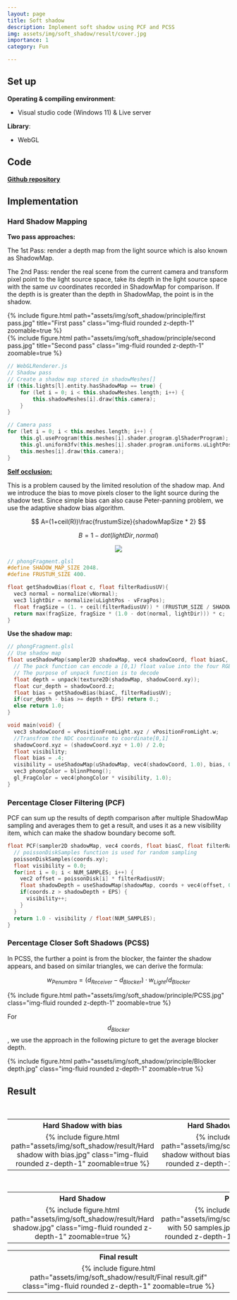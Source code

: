 ```yaml
---
layout: page
title: Soft shadow
description: Implement soft shadow using PCF and PCSS
img: assets/img/soft_shadow/result/cover.jpg
importance: 1
category: Fun

---
```


## Set up

**Operating & compiling environment**:

* Visual studio code (Windows 11) & Live server

**Library**:

* WebGL

## Code

**[Github repository](https://github.com/jamesdemon923/Soft_Shadow)**

## Implementation

### Hard Shadow Mapping

**Two pass approaches:** 

The 1st Pass: render a depth map from the light source which is also known as ShadowMap.

The 2nd Pass: render the real scene from the current camera and transform pixel point to the light source space, take its depth in the light source space with the same uv coordinates recorded in ShadowMap for comparison. If the depth is is greater than the depth in ShadowMap, the point is in the shadow.

<div class="row">
    <div class="col-st-1 mt-3 mt-md-0">
        {% include figure.html path="assets/img/soft_shadow/principle/first pass.jpg" title="First pass" class="img-fluid rounded z-depth-1" zoomable=true %}
    </div>
    <div class="col-st-2 mt-3 mt-md-0">
        {% include figure.html path="assets/img/soft_shadow/principle/second pass.jpg" title="Second pass" class="img-fluid rounded z-depth-1" zoomable=true %}
    </div>
</div>


```c++
// WebGLRenderer.js
// Shadow pass
// Create a shadow map stored in shadowMeshes[]
if (this.lights[l].entity.hasShadowMap == true) {
    for (let i = 0; i < this.shadowMeshes.length; i++) {
        this.shadowMeshes[i].draw(this.camera);
    }
}

// Camera pass
for (let i = 0; i < this.meshes.length; i++) {
    this.gl.useProgram(this.meshes[i].shader.program.glShaderProgram);
    this.gl.uniform3fv(this.meshes[i].shader.program.uniforms.uLightPos, this.lights[l].entity.lightPos);
    this.meshes[i].draw(this.camera);
}
```

[**Self occlusion:** ](https://digitalrune.github.io/DigitalRune-Documentation/html/3f4d959e-9c98-4a97-8d85-7a73c26145d7.htm)

This is a problem caused by the limited resolution of the shadow map. And we introduce the bias to move pixels closer to the light source during the shadow test. Since simple bias can also cause Peter-panning problem, we use the adaptive shadow bias algorithm.


$$
A=(1+ceil(R))\frac{frustumSize}{shadowMapSize * 2}
$$

$$
B = 1-dot(lightDir,normal)
$$

<p align="center">   <img src="https://latex.codecogs.com/svg.image?DepthBias=C_%7Bdepth%7D*A*B"/> </p>


```c++
// phongFragment.glsl
#define SHADOW_MAP_SIZE 2048.
#define FRUSTUM_SIZE 400.

float getShadowBias(float c, float filterRadiusUV){
  vec3 normal = normalize(vNormal);
  vec3 lightDir = normalize(uLightPos - vFragPos);
  float fragSize = (1. + ceil(filterRadiusUV)) * (FRUSTUM_SIZE / SHADOW_MAP_SIZE / 2.);
  return max(fragSize, fragSize * (1.0 - dot(normal, lightDir))) * c;
}
```

**Use the shadow map:**

```c++
// phongFragment.glsl
// Use shadow map
float useShadowMap(sampler2D shadowMap, vec4 shadowCoord, float biasC, float filterRadiusUV){
  // The pack function can encode a [0,1) float value into the four RGBA channels.
  // The purpose of unpack function is to decode
  float depth = unpack(texture2D(shadowMap, shadowCoord.xy));
  float cur_depth = shadowCoord.z;
  float bias = getShadowBias(biasC, filterRadiusUV);
  if(cur_depth - bias >= depth + EPS) return 0.;
  else return 1.0;
}

void main(void) {
  vec3 shadowCoord = vPositionFromLight.xyz / vPositionFromLight.w;
  //Transfrom the NDC coordinate to coordinate[0,1]
  shadowCoord.xyz = (shadowCoord.xyz + 1.0) / 2.0;
  float visibility;
  float bias = .4;
  visibility = useShadowMap(uShadowMap, vec4(shadowCoord, 1.0), bias, 0.);
  vec3 phongColor = blinnPhong();
  gl_FragColor = vec4(phongColor * visibility, 1.0);
}
```

### Percentage Closer Filtering (PCF)

PCF can sum up the results of depth comparison after multiple ShadowMap sampling and averages them to get a result, and uses it as a new visibility item, which can make the shadow boundary become soft.

```c++
float PCF(sampler2D shadowMap, vec4 coords, float biasC, float filterRadiusUV) {
  // poissonDiskSamples function is used for random sampling
  poissonDiskSamples(coords.xy);
  float visibility = 0.0;
  for(int i = 0; i < NUM_SAMPLES; i++) {
    vec2 offset = poissonDisk[i] * filterRadiusUV;
    float shadowDepth = useShadowMap(shadowMap, coords + vec4(offset, 0., 0.), biasC, filterRadiusUV);
    if(coords.z > shadowDepth + EPS) {
      visibility++;
    }
  }
  return 1.0 - visibility / float(NUM_SAMPLES);
}
```

### Percentage Closer Soft Shadows (PCSS)

In PCSS, the further a point is from the blocker, the fainter the shadow appears, and based on similar triangles, we can derive the formula:



$$
w_{Penumbra} = (d_{Receiver}-d_{Blocker}) \cdot w_{Light} / d_{Blocker}
$$

<div class="row">
    <div class="col mt-3 mt-md-0">
        {% include figure.html path="assets/img/soft_shadow/principle/PCSS.jpg" class="img-fluid rounded z-depth-1" zoomable=true %}
    </div>
</div>


For $$d_{Blocker}$$, we use the approach in the following picture to get the average blocker depth.

<div class="row">
    <div class="col mt-3 mt-md-0">
        {% include figure.html path="assets/img/soft_shadow/principle/Blocker depth.jpg" class="img-fluid rounded z-depth-1" zoomable=true %}
    </div>
</div>

## Result

<table>
    <tr>
        <th colspan="1">Hard Shadow with bias</th>
        <th colspan="1">Hard Shadow without bias</th>
    </tr>
    <tr>
        <td ><center>{% include figure.html path="assets/img/soft_shadow/result/Hard shadow with bias.jpg" class="img-fluid rounded z-depth-1" zoomable=true %}</center></td>
        <td ><center>{% include figure.html path="assets/img/soft_shadow/result/Hard shadow without bias.jpg" class="img-fluid rounded z-depth-1" zoomable=true %}</center></td>
    </tr>

​    

<table>
    <tr>
        <th colspan="1">Hard Shadow</th>
        <th colspan="1">PCF</th>
        <th colspan="1">PCSS</th>
    </tr>
    <tr>
        <td ><center>{% include figure.html path="assets/img/soft_shadow/result/Hard shadow.jpg" class="img-fluid rounded z-depth-1" zoomable=true %}</center></td>
        <td ><center>{% include figure.html path="assets/img/soft_shadow/result/PCF with 50 samples.jpg" class="img-fluid rounded z-depth-1" zoomable=true %}</center></td>
        <td ><center>{% include figure.html path="assets/img/soft_shadow/result/PCSS.jpg" class="img-fluid rounded z-depth-1" zoomable=true %}</center></td>
    </tr>

​    
<table>
    <tr>
        <th colspan="1">Final result</th>
    </tr>
    <tr>
        <td ><center>{% include figure.html path="assets/img/soft_shadow/result/Final result.gif" class="img-fluid rounded z-depth-1" zoomable=true %}</center></td>
    </tr>

